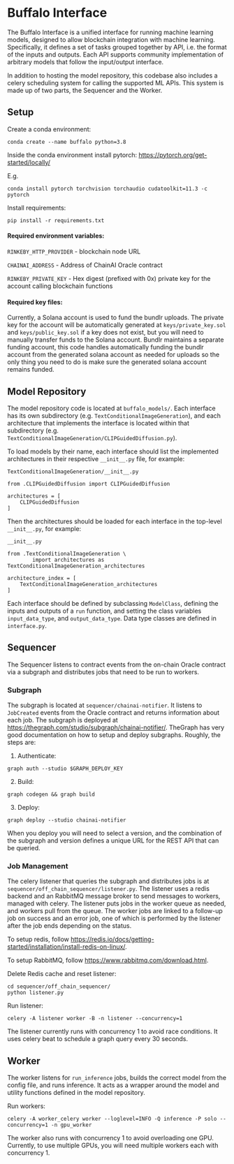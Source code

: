 # Buffalo Interface

The Buffalo Interface is a unified interface for running machine learning models, designed to allow blockchain integration with machine learning. Specifically, it defines a set of tasks grouped together by API, i.e. the format of the inputs and outputs. Each API supports community implementation of arbitrary models that follow the input/output interface.

In addition to hosting the model repository, this codebase also includes a celery scheduling system for calling the supported ML APIs. This system is made up of two parts, the Sequencer and the Worker.

## Setup

Create a conda environment:
```
conda create --name buffalo python=3.8
```

Inside the conda environment install pytorch: https://pytorch.org/get-started/locally/

E.g.
```
conda install pytorch torchvision torchaudio cudatoolkit=11.3 -c pytorch
```

Install requirements:
```
pip install -r requirements.txt
```

#### Required environment variables:

`RINKEBY_HTTP_PROVIDER` - blockchain node URL

`CHAINAI_ADDRESS` - Address of ChainAI Oracle contract

`RINKEBY_PRIVATE_KEY` - Hex digest (prefixed with 0x) private key for the account calling blockchain functions

#### Required key files:

Currently, a Solana account is used to fund the bundlr uploads. The private key for the account will be automatically generated at `keys/private_key.sol` and `keys/public_key.sol` if a key does not exist, but you will need to manually transfer funds to the Solana account. Bundlr maintains a separate funding account, this code handles automatically funding the bundlr account from the generated solana account as needed for uploads so the only thing you need to do is make sure the generated solana account remains funded.

## Model Repository

The model repository code is located at `buffalo_models/`. Each interface has its own subdirectory (e.g. `TextConditionalImageGeneration`), and each architecture that implements the interface is located within that subdirectory (e.g. `TextConditionalImageGeneration/CLIPGuidedDiffusion.py`).

To load models by their name, each interface should list the implemented architectures in their respective `__init__.py` file, for example:

`TextConditionalImageGeneration/__init__.py`
```
from .CLIPGuidedDiffusion import CLIPGuidedDiffusion

architectures = [
    CLIPGuidedDiffusion
]
```

Then the architectures should be loaded for each interface in the top-level `__init__.py`, for example:

`__init__.py`
```
from .TextConditionalImageGeneration \
        import architectures as TextConditionalImageGeneration_architectures

architecture_index = [
    TextConditionalImageGeneration_architectures
]
```

Each interface should be defined by subclassing `ModelClass`, defining the inputs and outputs of a `run` function, and setting the class variables `input_data_type`, and `output_data_type`. Data type classes are defined in `interface.py`. 

## Sequencer

The Sequencer listens to contract events from the on-chain Oracle contract via a subgraph and distributes jobs that need to be run to workers. 

### Subgraph

The subgraph is located at `sequencer/chainai-notifier`. It listens to `JobCreated` events from the Oracle contract and returns information about each job. The subgraph is deployed at https://thegraph.com/studio/subgraph/chainai-notifier/. TheGraph has very good documentation on how to setup and deploy subgraphs. Roughly, the steps are:

1. Authenticate:
```
graph auth --studio $GRAPH_DEPLOY_KEY
```

2. Build:
```
graph codegen && graph build
```

3. Deploy:
```
graph deploy --studio chainai-notifier
```

When you deploy you will need to select a version, and the combination of the subgraph and version defines a unique URL for the REST API that can be queried.

### Job Management

The celery listener that queries the subgraph and distributes jobs is at `sequencer/off_chain_sequencer/listener.py`. The listener uses a redis backend and an RabbitMQ message broker to send messages to workers, managed with celery. The listener puts jobs in the worker queue as needed, and workers pull from the queue. The worker jobs are linked to a follow-up job on success and an error job, one of which is performed by the listener after the job ends depending on the status.

To setup redis, follow https://redis.io/docs/getting-started/installation/install-redis-on-linux/.

To setup RabbitMQ, follow https://www.rabbitmq.com/download.html.

Delete Redis cache and reset listener:
```
cd sequencer/off_chain_sequencer/
python listener.py
```

Run listener:
```
celery -A listener worker -B -n listener --concurrency=1
```

The listener currently runs with concurrency 1 to avoid race conditions. It uses celery beat to schedule a graph query every 30 seconds.

## Worker

The worker listens for `run_inference` jobs, builds the correct model from the config file, and runs inference. It acts as a wrapper around the model and utility functions defined in the model repository.

Run workers:
```
celery -A worker_celery worker --loglevel=INFO -Q inference -P solo --concurrency=1 -n gpu_worker
```

The worker also runs with concurrency 1 to avoid overloading one GPU. Currently, to use multiple GPUs, you will need multiple workers each with concurrency 1.

